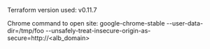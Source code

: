 Terraform version used: v0.11.7

Chrome command to open site: google-chrome-stable --user-data-dir=/tmp/foo --unsafely-treat-insecure-origin-as-secure=http://<alb_domain>

